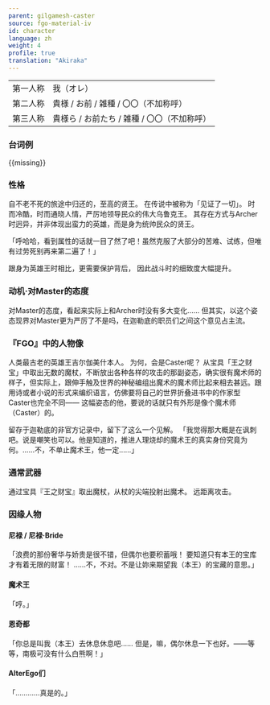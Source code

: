 ```yaml
---
parent: gilgamesh-caster
source: fgo-material-iv
id: character
language: zh
weight: 4
profile: true
translation: "Akiraka"
---
```


<table>
  <tr><td>第一人称</td><td>我（オレ）</td></tr>
  <tr><td>第二人称</td><td>貴様 / お前 / 雑種 / 〇〇（不加称呼）</td></tr>
  <tr><td>第三人称</td><td>貴様ら / お前たち / 雑種 / 〇〇（不加称呼）</td></tr>
</table>

### 台词例

{{missing}}

### 性格

自不老不死的旅途中归还的，至高的贤王。
在传说中被称为「见证了一切」。
时而冷酷，时而通晓人情，严厉地领导民众的伟大乌鲁克王。
其存在方式与Archer时迥异，并非体现出蛮力的英雄，而是身为统帅民众的贤王。

「呼哈哈，看到属性的话就一目了然了吧！虽然克服了大部分的苦难、试练，但唯有过劳死别再来第二遍了！」

跟身为英雄王时相比，更需要保护背后，
因此战斗时的细致度大幅提升。

### 动机·对Master的态度

对Master的态度，看起来实际上和Archer时没有多大变化……
但其实，以这个姿态现界对Master更为严厉了不是吗，在迦勒底的职员们之间这个意见占主流。

### 『FGO』中的人物像

人类最古老的英雄王吉尔伽美什本人。
为何，会是Caster呢？
从宝具「王之财宝」中取出无数的魔杖，不断放出各种各样的攻击的那副姿态，确实很有魔术师的样子，但实际上，跟伸手触及世界的神秘编组出魔术的魔术师比起来相去甚远。跟用诗或者小说的形式来编织语言，仿佛要将自己的世界折叠进书中的作家型Caster也完全不同——
这幅姿态的他，要说的话就只有外形是像个魔术师（Caster）的。

留存于迦勒底的非官方记录中，留下了这么一个见解。
「我觉得那大概是在讽刺吧。说是嘲笑也可以。他是知道的，推进人理烧却的魔术王的真实身份究竟为何。……不，不单止魔术王，他一定……」

### 通常武器

通过宝具『王之财宝』取出魔杖，从杖的尖端投射出魔术。
远距离攻击。

### 因缘人物

#### 尼禄 / 尼禄·Bride

「浪费的那份奢华与娇贵是很不错，但偶尔也要积蓄哦！
要知道只有本王的宝库才有着无限的财富！
……不，不对。不是让妳来期望我（本王）的宝藏的意思。」

#### 魔术王

「哼。」

#### 恩奇都

「你总是叫我（本王）去休息休息吧……
但是，嘛，偶尔休息一下也好。——等等，南极可没有什么白熊啊！」

#### AlterEgo们

「…………真是的。」
